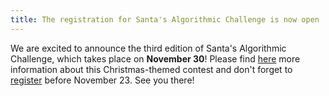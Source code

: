 ```yaml
---
title: The registration for Santa's Algorithmic Challenge is now open
---
```


We are excited to announce the third edition of Santa's Algorithmic Challenge, which takes place on **November 30**! Please find [here](http://polyprog.epfl.ch/santa) more information about this Christmas-themed contest and don't forget to [register](https://docs.google.com/forms/d/1A5NkKHAcEnIS8ounAjft48O60E1xOwMwpTZ8zYAsQbY/viewform?usp=send_form) before November 23. See you there!
